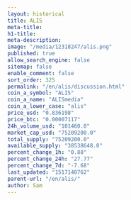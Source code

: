 ```yaml
---
layout: historical
title: ALIS
meta-title: 
h1-title: 
meta-description: 
image: "/media/12318247/alis.png"
published: true
allow_search_engine: false
sitemap: false
enable_comment: false
sort_order: 325
permalink: "/en/alis/discussion.html"
coin_a_symbol: "ALIS"
coin_a_name: "ALISmedia"
coin_a_lower_case: "alis"
price_usd: "0.836198"
price_btc: "0.00007117"
24h_volume_usd: "101460.0"
market_cap_usd: "75209200.0"
total_supply: "75209200.0"
available_supply: "38538648.0"
percent_change_1h: "0.88"
percent_change_24h: "27.77"
percent_change_7d: "-7.68"
last_updated: "1517140762"
parent-url: "/en/alis/"
author: Sam
---
```


